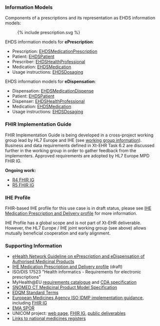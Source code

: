 ### Information Models

Components of a prescriptions and its representation as EHDS information models:
<figure>
  {% include prescription.svg %}  
</figure>

EHDS information models for **ePrescription**:
- Prescription: [EHDSMedicationPrescription](StructureDefinition-EHDSMedicationPrescription.html)  
- Patient: [EHDSPatient](StructureDefinition-EHDSPatient.html)  
- Prescriber: [EHDSHealthProfessional](StructureDefinition-EHDSHealthProfessional.html)  
- Medication: [EHDSMedication](StructureDefinition-EHDSMedication.html)  
- Usage instructions: [EHDSDosaging](StructureDefinition-EHDSDosaging.html)  

EHDS information models for **eDispensation**:
- Dispensation: [EHDSMedicationDispense](StructureDefinition-EHDSMedicationDispense.html)  
- Patient: [EHDSPatient](StructureDefinition-EHDSPatient.html)  
- Dispenser: [EHDSHealthProfessional](StructureDefinition-EHDSHealthProfessional.html)  
- Medication: [EHDSMedication](StructureDefinition-EHDSMedication.html)  
- Usage instructions: [EHDSDosaging](StructureDefinition-EHDSDosaging.html)  


### FHIR Implementation Guide

FHIR Implementation Guide is being developed in a cross-project working group lead by HL7 Europe and IHE (see [working group information](https://confluence.hl7.org/display/HEU/Medication+Prescription+and+Dispense%2C+Edition+1)). Business and data requirements defined in Xt-EHR Task 6.2 are discussed further in the working group in order to gather feedback from the implementers. Approved requirements are adopted by HL7 Europe MPD FHIR IG.  

**Ongoing work:**  
- [R4 FHIR IG](https://build.fhir.org/ig/hl7-eu/mpd/)  
- [R5 FHIR IG](https://build.fhir.org/ig/hl7-eu/mpd/branches/fhir-r5/)  


### IHE Profile

FHIR-based IHE profile for this use case is in draft status, please see [IHE Medication Prescription and Delivery profile](https://build.fhir.org/ig/IHE/pharm-mpd/) for more information.

IHE Profile has a global scope and is not part of Xt-EHR deliverable. However, the HL7 Europe / IHE joint working group (see above) allows mutually beneficial cooperation and early alignment.  


### Supporting Information

- [eHealth Network Guideline on ePrescription and eDispensation of Authorised Medicinal Products](https://health.ec.europa.eu/document/download/b744f30b-a05e-4b9c-9630-ad96ebd0b2f0_en?filename=ehn_guidelines_eprescriptions_en.pdf)
- [IHE Medication Prescription and Delivery profile](https://build.fhir.org/ig/IHE/pharm-mpd/) (draft)
- ISO/DIS 17523 "Health informatics - Requirements for electronic prescriptions"
- MyHealth@EU [requirements catalogue](https://webgate.ec.europa.eu/fpfis/wikis/display/EHDSI/1.+MyHealth@EU+Requirements+Catalogue) and [CDA specification](https://art-decor.ehdsi.eu/publication/epSOS/)
- [SNOMED CT Medicinal Product Model Specification](https://confluence.ihtsdotools.org/display/DOCMPM) 
- [EDQM Standard Terms](https://standardterms.edqm.eu/)
- [European Medicines Agency ISO IDMP implementation guidance](https://www.ema.europa.eu/en/human-regulatory-overview/research-development/data-medicines-iso-idmp-standards-overview/substance-product-organisation-referential-spor-master-data/substance-product-data-management-services), including [FHIR IG](https://www.ema.europa.eu/en/documents/regulatory-procedural-guideline/product-management-services-pms-implementation-international-organization-standardization-iso-standards-identification-medicinal-products-idmp-europe-chapter-2_en.pdf)   
- [EMA SPOR](https://spor.ema.europa.eu/sporwi/)    
- UNICOM project: [web page](https://unicom-project.eu/), [FHIR IG](https://build.fhir.org/ig/hl7-eu/unicom-ig/), [public deliverables](https://unicom-project.eu/public-deliverables/)  
- [Links to national medicines registers](https://www.ema.europa.eu/en/medicines/national-registers-authorised-medicines)


